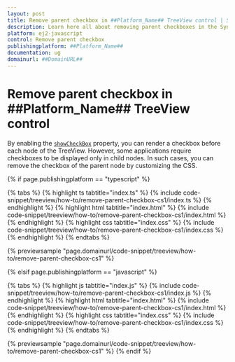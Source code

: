 ```yaml
---
layout: post
title: Remove parent checkbox in ##Platform_Name## TreeView control | Syncfusion
description: Learn here all about removing parent checkboxes in the Syncfusion ##Platform_Name## TreeView control of Syncfusion Essential JS 2 and more.
platform: ej2-javascript
control: Remove parent checkbox
publishingplatform: ##Platform_Name##
documentation: ug
domainurl: ##DomainURL##
---
```


# Remove parent checkbox in ##Platform_Name## TreeView control

By enabling the [`showCheckBox`](../../api/treeview/#showcheckbox) property, you can render a checkbox before each node of the TreeView. However, some applications require checkboxes to be displayed only in child nodes. In such cases, you can remove the checkbox of the parent node by customizing the CSS.

{% if page.publishingplatform == "typescript" %}

 {% tabs %}
{% highlight ts tabtitle="index.ts" %}
{% include code-snippet/treeview/how-to/remove-parent-checkbox-cs1/index.ts %}
{% endhighlight %}
{% highlight html tabtitle="index.html" %}
{% include code-snippet/treeview/how-to/remove-parent-checkbox-cs1/index.html %}
{% endhighlight %}
{% highlight css tabtitle="index.css" %}
{% include code-snippet/treeview/how-to/remove-parent-checkbox-cs1/index.css %}
{% endhighlight %}
{% endtabs %}

{% previewsample "page.domainurl/code-snippet/treeview/how-to/remove-parent-checkbox-cs1" %}

{% elsif page.publishingplatform == "javascript" %}

{% tabs %}
{% highlight js tabtitle="index.js" %}
{% include code-snippet/treeview/how-to/remove-parent-checkbox-cs1/index.js %}
{% endhighlight %}
{% highlight html tabtitle="index.html" %}
{% include code-snippet/treeview/how-to/remove-parent-checkbox-cs1/index.html %}
{% endhighlight %}
{% highlight css tabtitle="index.css" %}
{% include code-snippet/treeview/how-to/remove-parent-checkbox-cs1/index.css %}
{% endhighlight %}
{% endtabs %}

{% previewsample "page.domainurl/code-snippet/treeview/how-to/remove-parent-checkbox-cs1" %}
{% endif %}
